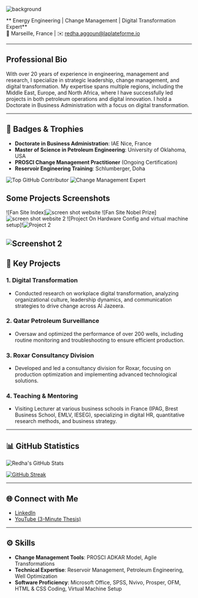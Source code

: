
![background](https://github.com/user-attachments/assets/8b63312f-3122-4946-9a38-942cf22814f4)

** Energy Engineering | Change Management | Digital Transformation Expert**  
📍 Marseille, France | ✉️ redha.aggoun@laplateforme.io

---

## Professional Bio
With over 20 years of experience in engineering, management and research, I specialize in strategic leadership, change management, and digital transformation. My expertise spans multiple regions, including the Middle East, Europe, and North Africa, where I have successfully led projects in both petroleum operations and digital innovation. I hold a Doctorate in Business Administration with a focus on digital transformation.

---

## 🔖 Badges & Trophies
- **Doctorate in Business Administration**: IAE Nice, France
- **Master of Science in Petroleum Engineering**: University of Oklahoma, USA
- **PROSCI Change Management Practitioner** (Ongoing Certification)
- **Reservoir Engineering Training**: Schlumberger, Doha

![Top GitHub Contributor](https://img.shields.io/badge/Top%20Contributor-blue)
![Change Management Expert](https://img.shields.io/badge/Change%20Management-PROSCI-green)
## Some Projects Screenshots
![Fan Site Index]![screen shot website](https://github.com/user-attachments/assets/516d9d6e-8df3-49aa-863c-485ffba4ddaa)
![Fan Site Nobel Prize]![screen shot website 2](https://github.com/user-attachments/assets/f35fa8d8-bad6-419e-bd11-dedac7158c39)
![Project On Hardware Config and virtual machine setup]!![Project 2](https://github.com/user-attachments/assets/fbb6b375-514d-49e1-a93a-706129249630)

![Screenshot 2](link_to_screenshot_2)
---

## 📌 Key Projects

### 1. Digital Transformation
- Conducted research on workplace digital transformation, analyzing organizational culture, leadership dynamics, and communication strategies to drive change across Al Jazeera.

### 2. Qatar Petroleum Surveillance
- Oversaw and optimized the performance of over 200 wells, including routine monitoring and troubleshooting to ensure efficient production.

### 3. Roxar Consultancy Division
- Developed and led a consultancy division for Roxar, focusing on production optimization and implementing advanced technological solutions.

### 4. Teaching & Mentoring
- Visiting Lecturer at various business schools in France (IPAG, Brest Business School, EMLV, IESEG), specializing in digital HR, quantitative research methods, and business strategy.

---

## 📊 GitHub Statistics
![Redha's GitHub Stats](https://github-readme-stats.vercel.app/api?username=redhaaggoun&show_icons=true&theme=radical)

[![GitHub Streak](https://github-readme-streak-stats.herokuapp.com/?user=redhaaggoun&theme=radical)](https://git.io/streak-stats)

---

## 🌐 Connect with Me
- [LinkedIn](https://www.linkedin.com/in/redha-chawki-aggoun-b6372a3/)
- [YouTube (3-Minute Thesis)](https://www.youtube.com/watch?v=y3gbgbneUiU&t=1s)

---

## ⚙️ Skills
- **Change Management Tools**: PROSCI ADKAR Model, Agile Transformations
- **Technical Expertise**: Reservoir Management, Petroleum Engineering, Well Optimization
- **Software Proficiency**: Microsoft Office, SPSS, Nvivo, Prosper, OFM, HTML & CSS Coding, Virtual Machine Setup
